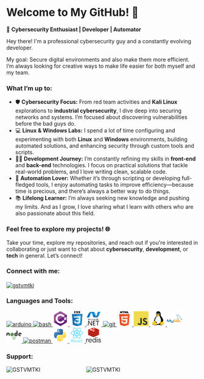 # Welcome to My GitHub! 🚀

🔐 **Cybersecurity Enthusiast | Developer | Automator**

Hey there! I'm a professional cybersecurity guy and a constantly evolving developer. 

My goal: Secure digital environments and also make them more efficient. I’m always looking for creative ways to make life easier for both myself and my team.


### What I’m up to:

- 🛡️ **Cybersecurity Focus:** From red team activities and **Kali Linux** explorations to **industrial cybersecurity**, I dive deep into securing networks and systems. I’m focused about discovering vulnerabilities before the bad guys do.
- 💻 **Linux & Windows Labs:** I spend a lot of time configuring and experimenting with both **Linux** and **Windows** environments, building automated solutions, and enhancing security through custom tools and scripts.
- 👨‍💻 **Development Journey:** I’m constantly refining my skills in **front-end** and **back-end** technologies. I focus on practical solutions that tackle real-world problems, and I love writing clean, scalable code.
- 🔄 **Automation Lover:** Whether it’s through scripting or developing full-fledged tools, I enjoy automating tasks to improve efficiency—because time is precious, and there’s always a better way to do things.
- 📚 **Lifelong Learner:** I’m always seeking new knowledge and pushing my limits. And as I grow, I love sharing what I learn with others who are also passionate about this field.


### Feel free to explore my projects! 🌐

Take your time, explore my repositories, and reach out if you're interested in collaborating or just want to chat about **cybersecurity**, **development**, or **tech** in general. Let’s connect!


<h3 align="left">Connect with me:</h3>
<p align="left">
<a href="https://linkedin.com/in/gstvmtki" target="blank"><img align="center" src="https://raw.githubusercontent.com/rahuldkjain/github-profile-readme-generator/master/src/images/icons/Social/linked-in-alt.svg" alt="gstvmtki" height="30" width="40" /></a>
</p>

<h3 align="left">Languages and Tools:</h3>
<p align="left"> <a href="https://www.arduino.cc/" target="_blank" rel="noreferrer"> <img src="https://cdn.worldvectorlogo.com/logos/arduino-1.svg" alt="arduino" width="40" height="40"/> </a> <a href="https://www.gnu.org/software/bash/" target="_blank" rel="noreferrer"> <img src="https://www.vectorlogo.zone/logos/gnu_bash/gnu_bash-icon.svg" alt="bash" width="40" height="40"/> </a> <a href="https://www.w3schools.com/cs/" target="_blank" rel="noreferrer"> <img src="https://raw.githubusercontent.com/devicons/devicon/master/icons/csharp/csharp-original.svg" alt="csharp" width="40" height="40"/> </a> <a href="https://www.w3schools.com/css/" target="_blank" rel="noreferrer"> <img src="https://raw.githubusercontent.com/devicons/devicon/master/icons/css3/css3-original-wordmark.svg" alt="css3" width="40" height="40"/> </a> <a href="https://dotnet.microsoft.com/" target="_blank" rel="noreferrer"> <img src="https://raw.githubusercontent.com/devicons/devicon/master/icons/dot-net/dot-net-original-wordmark.svg" alt="dotnet" width="40" height="40"/> </a> <a href="https://git-scm.com/" target="_blank" rel="noreferrer"> <img src="https://www.vectorlogo.zone/logos/git-scm/git-scm-icon.svg" alt="git" width="40" height="40"/> </a> <a href="https://www.w3.org/html/" target="_blank" rel="noreferrer"> <img src="https://raw.githubusercontent.com/devicons/devicon/master/icons/html5/html5-original-wordmark.svg" alt="html5" width="40" height="40"/> </a> <a href="https://developer.mozilla.org/en-US/docs/Web/JavaScript" target="_blank" rel="noreferrer"> <img src="https://raw.githubusercontent.com/devicons/devicon/master/icons/javascript/javascript-original.svg" alt="javascript" width="40" height="40"/> </a> <a href="https://www.linux.org/" target="_blank" rel="noreferrer"> <img src="https://raw.githubusercontent.com/devicons/devicon/master/icons/linux/linux-original.svg" alt="linux" width="40" height="40"/> </a> <a href="https://www.mysql.com/" target="_blank" rel="noreferrer"> <img src="https://raw.githubusercontent.com/devicons/devicon/master/icons/mysql/mysql-original-wordmark.svg" alt="mysql" width="40" height="40"/> </a> <a href="https://nodejs.org" target="_blank" rel="noreferrer"> <img src="https://raw.githubusercontent.com/devicons/devicon/master/icons/nodejs/nodejs-original-wordmark.svg" alt="nodejs" width="40" height="40"/> </a> <a href="https://postman.com" target="_blank" rel="noreferrer"> <img src="https://www.vectorlogo.zone/logos/getpostman/getpostman-icon.svg" alt="postman" width="40" height="40"/> </a> <a href="https://www.python.org" target="_blank" rel="noreferrer"> <img src="https://raw.githubusercontent.com/devicons/devicon/master/icons/python/python-original.svg" alt="python" width="40" height="40"/> </a> <a href="https://reactjs.org/" target="_blank" rel="noreferrer"> <img src="https://raw.githubusercontent.com/devicons/devicon/master/icons/react/react-original-wordmark.svg" alt="react" width="40" height="40"/> </a> <a href="https://redis.io" target="_blank" rel="noreferrer"> <img src="https://raw.githubusercontent.com/devicons/devicon/master/icons/redis/redis-original-wordmark.svg" alt="redis" width="40" height="40"/> </a> </p>

<h3 align="left">Support:</h3>
<p><a href="https://www.buymeacoffee.com/GSTVMTKI"> <img align="left" src="https://cdn.buymeacoffee.com/buttons/v2/default-yellow.png" height="50" width="210" alt="GSTVMTKI" /></a><a href="https://ko-fi.com/GSTVMTKI"> <img align="left" src="https://cdn.ko-fi.com/cdn/kofi3.png?v=3" height="50" width="210" alt="GSTVMTKI" /></a></p><br><br>
